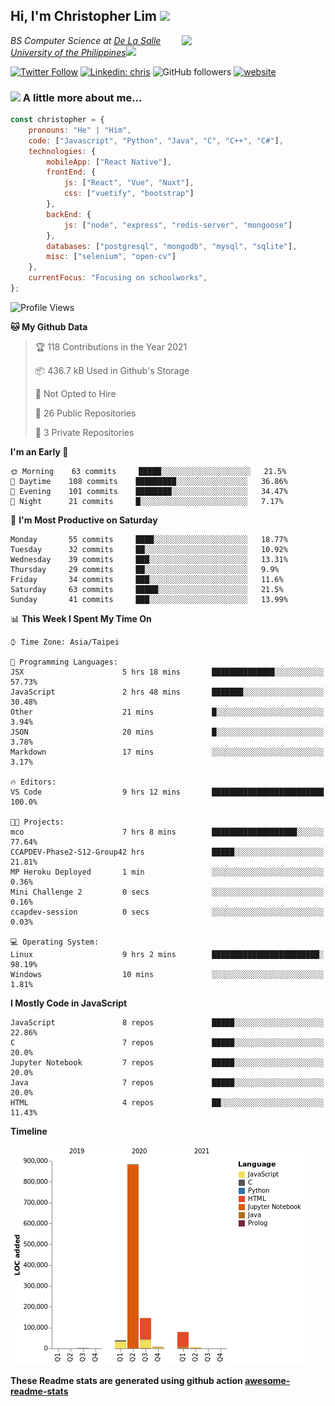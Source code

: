 <h2>Hi, I'm Christopher Lim <img src="https://media3.giphy.com/media/r3SVtaGUukD5V6UjzP/giphy.gif" width="50" /></h2>
<img align='right' src="https://media.giphy.com/media/M9gbBd9nbDrOTu1Mqx/giphy.gif" width="230">
<p><em>BS Computer Science at <a href="https://www.dlsu.edu.ph/">De La Salle University of the Philippines</a><img src="https://media.giphy.com/media/WUlplcMpOCEmTGBtBW/giphy.gif" width="30"> 
</em></p>

[![Twitter Follow](https://img.shields.io/twitter/follow/ClovesJL?label=Follow)](https://twitter.com/intent/follow?screen_name=ClovesJL)
[![Linkedin: chris](https://img.shields.io/badge/-chris-blue?style=flat-square&logo=Linkedin&logoColor=white&link=https://www.linkedin.com/in/christopher-lim-122831183/)](https://www.linkedin.com/in/christopher-lim-122831183/)
![GitHub followers](https://img.shields.io/github/followers/cc-visionary?label=Follow&style=social)
[![website](https://img.shields.io/badge/Website-46a2f1.svg?&style=flat-square&logo=Google-Chrome&logoColor=white&link=http://christopherlim.surge.sh/)](http://christopherlim.surge.sh/)

### <img src="https://media.giphy.com/media/VgCDAzcKvsR6OM0uWg/giphy.gif" width="50"> A little more about me...  

```javascript
const christopher = {
    pronouns: "He" | "Him",
    code: ["Javascript", "Python", "Java", "C", "C++", "C#"],
    technologies: {
        mobileApp: ["React Native"],
        frontEnd: {
            js: ["React", "Vue", "Nuxt"],
            css: ["vuetify", "bootstrap"]
        },
        backEnd: {
            js: ["node", "express", "redis-server", "mongoose"]
        },
        databases: ["postgresql", "mongodb", "mysql", "sqlite"],
        misc: ["selenium", "open-cv"]
    },
    currentFocus: "Focusing on schoolworks",
};
```

<!--START_SECTION:waka-->
![Profile Views](http://img.shields.io/badge/Profile%20Views-5-blue)

**🐱 My Github Data** 

> 🏆 118 Contributions in the Year 2021
 > 
> 📦 436.7 kB Used in Github's Storage 
 > 
> 🚫 Not Opted to Hire
 > 
> 📜 26 Public Repositories 
 > 
> 🔑 3 Private Repositories  
 > 
**I'm an Early 🐤** 

```text
🌞 Morning    63 commits     █████░░░░░░░░░░░░░░░░░░░░   21.5% 
🌆 Daytime    108 commits    █████████░░░░░░░░░░░░░░░░   36.86% 
🌃 Evening    101 commits    ████████░░░░░░░░░░░░░░░░░   34.47% 
🌙 Night      21 commits     █░░░░░░░░░░░░░░░░░░░░░░░░   7.17%

```
📅 **I'm Most Productive on Saturday** 

```text
Monday       55 commits     ████░░░░░░░░░░░░░░░░░░░░░   18.77% 
Tuesday      32 commits     ██░░░░░░░░░░░░░░░░░░░░░░░   10.92% 
Wednesday    39 commits     ███░░░░░░░░░░░░░░░░░░░░░░   13.31% 
Thursday     29 commits     ██░░░░░░░░░░░░░░░░░░░░░░░   9.9% 
Friday       34 commits     ███░░░░░░░░░░░░░░░░░░░░░░   11.6% 
Saturday     63 commits     █████░░░░░░░░░░░░░░░░░░░░   21.5% 
Sunday       41 commits     ███░░░░░░░░░░░░░░░░░░░░░░   13.99%

```


📊 **This Week I Spent My Time On** 

```text
⌚︎ Time Zone: Asia/Taipei

💬 Programming Languages: 
JSX                      5 hrs 18 mins       ██████████████░░░░░░░░░░░   57.73% 
JavaScript               2 hrs 48 mins       ███████░░░░░░░░░░░░░░░░░░   30.48% 
Other                    21 mins             █░░░░░░░░░░░░░░░░░░░░░░░░   3.94% 
JSON                     20 mins             █░░░░░░░░░░░░░░░░░░░░░░░░   3.78% 
Markdown                 17 mins             ░░░░░░░░░░░░░░░░░░░░░░░░░   3.17%

🔥 Editors: 
VS Code                  9 hrs 12 mins       █████████████████████████   100.0%

🐱‍💻 Projects: 
mco                      7 hrs 8 mins        ███████████████████░░░░░░   77.64% 
CCAPDEV-Phase2-S12-Group42 hrs               █████░░░░░░░░░░░░░░░░░░░░   21.81% 
MP Heroku Deployed       1 min               ░░░░░░░░░░░░░░░░░░░░░░░░░   0.36% 
Mini Challenge 2         0 secs              ░░░░░░░░░░░░░░░░░░░░░░░░░   0.16% 
ccapdev-session          0 secs              ░░░░░░░░░░░░░░░░░░░░░░░░░   0.03%

💻 Operating System: 
Linux                    9 hrs 2 mins        ████████████████████████░   98.19% 
Windows                  10 mins             ░░░░░░░░░░░░░░░░░░░░░░░░░   1.81%

```

**I Mostly Code in JavaScript** 

```text
JavaScript               8 repos             █████░░░░░░░░░░░░░░░░░░░░   22.86% 
C                        7 repos             █████░░░░░░░░░░░░░░░░░░░░   20.0% 
Jupyter Notebook         7 repos             █████░░░░░░░░░░░░░░░░░░░░   20.0% 
Java                     7 repos             █████░░░░░░░░░░░░░░░░░░░░   20.0% 
HTML                     4 repos             ██░░░░░░░░░░░░░░░░░░░░░░░   11.43%

```


**Timeline**

![Chart not found](https://raw.githubusercontent.com/cc-visionary/cc-visionary/master/charts/bar_graph.png) 


<!--END_SECTION:waka-->

**These Readme stats are generated using github action [awesome-readme-stats](https://github.com/anmol098/waka-readme-stats)**
